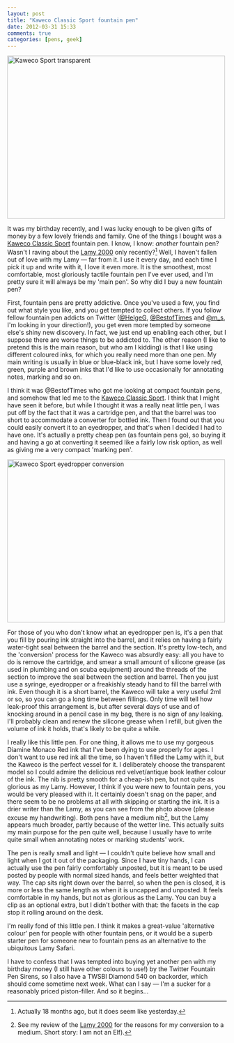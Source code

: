 ```yaml
---
layout: post
title: "Kaweco Classic Sport fountain pen"
date: 2012-03-31 15:33
comments: true
categories: [pens, geek]
---
```


<a href="http://www.flickr.com/photos/bsag/6885625750/" title="Kaweco Sport
transparent by bsag, on Flickr"><img
src="http://farm8.staticflickr.com/7135/6885625750_2ec304fa20.jpg" width="500"
height="374" alt="Kaweco Sport transparent"></a>

It was my birthday recently, and I was lucky enough to be given gifts of money
by a few lovely friends and family. One of the things I bought was a 
[Kaweco Classic Sport][] fountain pen. I know, I know: _another_ fountain pen?
Wasn't I raving about the [Lamy 2000][] only recently?[^1] Well, I haven't
fallen out of love with my Lamy &mdash; far from it. I use it every day, and
each time I pick it up and write with it, I love it even more. It is the
smoothest, most comfortable, most gloriously tactile fountain pen I've ever
used, and I'm pretty sure it will always be my 'main pen'. So why did I buy
a new fountain pen? 

First, fountain pens are pretty addictive. Once you've used a few, you find
out what style you like, and you get tempted to collect others. If you follow
fellow fountain pen addicts on Twitter ([@HelgeG][1], [@BestofTimes][2] 
and [@m_s][3], I'm
looking in your direction!), you get even more tempted by someone else's shiny
new discovery. In fact, we just end up enabling each other, but I suppose
there are worse things to be addicted to. The other reason (I like to pretend
this is the main reason, but who am I kidding) is that I like using different
coloured inks, for which you really need more than one pen. My main writing is
usually in blue or blue-black ink, but I have some lovely red, green, purple
and brown inks that I'd like to use occasionally for annotating notes, marking
and so on.

I think it was @BestofTimes who got me looking at compact fountain pens, and
somehow that led me to the [Kaweco Classic Sport][]. I think that I might have
seen it before, but while I thought it was a really neat little pen, I was put
off by the fact that it was a cartridge pen, and that the barrel was too short
to accommodate a converter for bottled ink. Then I found out that you could
easily convert it to an eyedropper, and that's when I decided I had to have
one. It's actually a pretty cheap pen (as fountain pens go), so buying it and
having a go at converting it seemed like a fairly low risk option, as well as
giving me a very compact 'marking pen'.

<a href="http://www.flickr.com/photos/bsag/6885618400/" title="Kaweco Sport
eyedropper conversion by bsag, on Flickr"><img
src="http://farm8.staticflickr.com/7265/6885618400_c7c56cbb5e.jpg" width="500"
height="374" alt="Kaweco Sport eyedropper conversion"></a>

For those of you who don't know what an eyedropper pen is, it's a pen that you
fill by pouring ink straight into the barrel, and it relies on having a fairly
water-tight seal between the barrel and the section. It's pretty low-tech, and
the 'conversion' process for the Kaweco was absurdly easy: all you have to do
is remove the cartridge, and smear a small amount of silicone grease (as used in
plumbing and on scuba equipment) around the threads of the section to improve
the seal between the section and barrel. Then you just use a syringe,
eyedropper or a freakishly steady hand to fill the barrel with ink. Even
though it is a short barrel, the Kaweco will take a very useful 2ml or so, so
you can go a long time between fillings. Only time will tell how leak-proof
this arrangement is, but after several days of use and of knocking around in
a pencil case in my bag, there is no sign of any leaking. I'll probably clean
and renew the silicone grease when I refill, but given the volume of ink it
holds, that's likely to be quite a while.

I really like this little pen. For one thing, it allows me to use my gorgeous
Diamine Monaco Red ink that I've been dying to use properly for ages. I don't
want to use red ink all the time, so I haven't filled the Lamy with it, but
the Kaweco is the perfect vessel for it. I deliberately choose the transparent
model so I could admire the delicious red velvet/antique book leather colour
of the ink. The nib is pretty smooth for a cheap-ish pen, but not quite as
glorious as my Lamy. However, I think if you were new to fountain pens, you
would be very pleased with it. It certainly doesn't snag on the paper, and
there seem to be no problems at all with skipping or starting the ink. It is
a drier writer than the Lamy, as you can see from the photo above (please
excuse my handwriting). Both pens have a medium nib[^2], but the Lamy appears
much broader, partly because of the wetter line. This actually suits my main
purpose for the pen quite well, because I usually have to write quite small
when annotating notes or marking students' work.

The pen is really small and light &mdash; I couldn't quite believe how small
and light when I got it out of the packaging. Since I have tiny hands, I can
actually use the pen fairly comfortably unposted, but it is meant to be used
posted by people with normal sized hands, and feels better weighted that
way. The cap sits right down over the barrel, so when the pen is closed, it is
more or less the same length as when it is uncapped and unposted. It feels
comfortable in my hands, but not as glorious as the Lamy. You can buy a clip
as an optional extra, but I didn't bother with that: the facets in the cap
stop it rolling around on the desk.

I'm really fond of this little pen. I think it makes a great-value 'alternative
colour' pen for people with other fountain pens, or it would be a superb
starter pen for someone new to fountain pens as an alternative to the
ubiquitous Lamy Safari.

I have to confess that I was tempted into buying yet another pen with my
birthday money (I still have other colours to use!) by the Twitter Fountain
Pen Sirens, so I also have a TWSBI Diamond 540 on backorder, which should come
sometime next week. What can I say &mdash; I'm a sucker for a reasonably
priced piston-filler. And so it begins...

[^1]: Actually 18 months ago, but it does seem like yesterday.

[^2]: See my review of the [Lamy 2000][] for the reasons for my conversion to a medium. Short story: I am not an Elf).


[Kaweco Classic Sport]: http://www.cultpens.com/acatalog/Kaweco-Classic-Sport-Fountain-Pen-Transparent.html
[Lamy 2000]: http://www.rousette.org.uk/blog/archives/lamy-2000-fountain-pen/
[1]: http://twitter.com/#/HelgeG
[2]: http://twitter.com/#/BestofTimes
[3]: http://twitter.com/#/m_s
